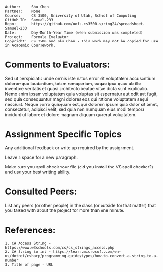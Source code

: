 ```
Author:     Shu Chen
Partner:    None
Course:     CS 3500, University of Utah, School of Computing
GitHub ID:  Samuel-233
Repo:       https://github.com/uofu-cs3500-spring24/spreadsheet-Samuel-233
Date:       Day-Month-Year Time (when submission was completed) 
Project:    Formula Evaluator
Copyright:  CS 3500 and Shu Chen - This work may not be copied for use in Academic Coursework.
```

# Comments to Evaluators:

Sed ut perspiciatis unde omnis iste natus error sit voluptatem accusantium doloremque laudantium, totam remaperiam, eaque ipsa quae ab illo inventore veritatis et quasi architecto beatae vitae dicta sunt explicabo. Nemo enim ipsam voluptatem quia voluptas sit aspernatur aut odit aut fugit, sed quia consequuntur magni dolores eos qui ratione voluptatem sequi nesciunt. Neque porro quisquam est, qui dolorem ipsum quia dolor sit amet, consectetur, adipisci velit, sed quia non numquam eius modi tempora incidunt ut labore et dolore magnam aliquam quaerat voluptatem.

# Assignment Specific Topics
Any additional feedback or write up required by the assignment.

Leave a space for a new paragraph.

Make sure you spell check your file (did you install the VS spell checker?) and use your best writing ability.

# Consulted Peers:

List any peers (or other people) in the class (or outside for that matter) that you talked with about the project for more than one minute.

# References:

    1. C# Access String - https://www.w3schools.com/cs/cs_strings_access.php
    2. C# String to int - https://learn.microsoft.com/en-us/dotnet/csharp/programming-guide/types/how-to-convert-a-string-to-a-number
    3. Title of page - URL